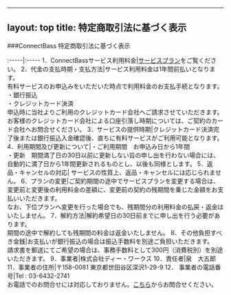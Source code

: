
---
layout: top
title: 特定商取引法に基づく表示
---

###<span class="logoTypoPrefix">Connect</span><span class="logoTypoSuffix">Bass</span> 特定商取引法に基づく表示

:-----|:-----
1．ConnectBassサービス利用料金|[サービスプラン](price.html)をご覧ください。
2．代金の支払時期・支払方法|サービス利用料金は1年間前払いとなります。<br>
	有料サービスのお申込みをいただいた時点で利用料金のお支払手続となります。<br>
	・銀行振込<br>
	・クレジットカード決済<br>
申込時に当社よりご利用のクレジットカード会社へご請求させていただきます。<br>
お客様のクレジットカード会社による口座引落し時期については、ご契約のカード会社へお問合せください。
3．サービスの提供時期|クレジットカード決済完了後または銀行振込入金確認後、直ちに有料サービスがご利用可能となります。
4．利用期間及び更新について|・ご利用期間　お申込み日から1年間<br>
・更新　期間満了日の30日以前に更新しない旨の申し出を行わない場合には、自動的に満了日から1年間更新されるものとし、以後も同様とします。
5．返品・キャンセルの対応|
サービスの性質上、返品・キャンセルには応じられません。
6．プランの変更|ご契約期間の途中でサービスプランを変更する場合は、変更前と変更後の利用料金の差額に、変更前の契約の残期間を乗じた金額をお支払いいただきます。<br>
なお、下位プランへ変更を行った場合でも、残期間分の利用料金の払戻・返金はいたしません。
7．解約方法|解約希望日の30日前までに申し出を行う必要があります。<br>
期間の途中で解約しても残期間の料金は返金いたしません。
8．その他負担すべき金銭|お支払いが銀行振込の場合は振込手数料を別途ご負担いただきます。<br>
	請求書を郵送にてご希望の場合は、事務手数料として300円（消費税別）を別途いただきます。
9．事業者|株式会社ディー・ワークス
10．責任者|泉　大五郎
11．事業者の住所|〒158-0081 東京都世田谷区深沢1-29-9
12． 事業者の電話番号|Tel : 03-6432-2741<br>
	お電話でのお問合せには対応しておりません。[こちら](contact.html)からお問合せください。
